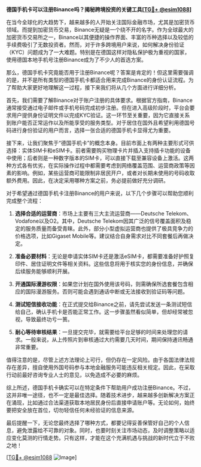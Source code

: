 **德国手机卡可以注册Binance吗？揭秘跨境投资的关键工具[[TG💪+ @esim1088](https://t.me/s/esim1088)]**

在当今全球化的大趋势下，越来越多的人开始关注国际金融市场，尤其是加密货币领域。而提到加密货币交易，Binance无疑是一个绕不开的名字。作为全球最大的加密货币交易所之一，Binance以其便捷的操作界面、丰富的币种选择以及较低的手续费吸引了无数投资者。然而，对于许多跨境用户来说，如何解决身份验证（KYC）问题成为了一大难题。特别是在德国这样对隐私保护极为重视的国家，使用德国本地手机号注册Binance成为了不少人的首选方案。

那么，德国手机卡究竟能否用于注册Binance呢？答案是肯定的！但这里需要强调的是，并不是所有类型的德国手机卡都适合用来完成Binance的身份认证流程。为了帮助大家更好地理解这一过程，接下来我们将从几个方面进行详细分析。

首先，我们需要了解Binance对于账户注册的具体要求。根据官方指南，Binance通常接受通过电子邮件或手机号码完成初步注册。但在进入高级阶段时，平台会要求用户提供身份证明文件以完成KYC验证。这一环节至关重要，因为它直接关系到账户能否正常运作以及所能享受的服务类型。对于居住在国外且希望利用德国号码进行身份验证的用户而言，选择一张合适的德国手机卡显得尤为重要。

接下来，让我们聚焦于“德国手机卡”的概念本身。目前市面上有两种主要形式可供选择：实体SIM卡和eSIM卡。前者需要购买物理卡片并插入支持插卡功能的设备中使用；后者则是一种数字版本的SIM卡，可以直接下载至兼容设备上激活。这两种方式各有优劣，在实际操作过程中都需要考虑到网络覆盖范围、运营商政策等因素的影响。例如，某些运营商可能限制非居民开户，或者对长期未使用的号码收取额外费用。因此，在决定采用哪种方案之前，务必提前做好充分调研。

对于希望通过德国手机卡注册Binance的用户来说，以下几个步骤可以帮助您顺利完成整个流程：

1. **选择合适的运营商**：市场上主要有三大主流运营商——Deutsche Telekom、Vodafone以及O2。其中，Deutsche Telekom因其广泛的信号覆盖面积及稳定的服务质量而备受青睐。此外，部分小型虚拟运营商也提供了极具竞争力的价格选项，比如Gigaset Mobile等。建议结合自身需求对比不同套餐后再做决定。
   
2. **准备必要材料**：无论是申请实体SIM卡还是激活eSIM卡，都需要准备好护照复印件、居住证明文件等相关资料。这些信息将用于核实您的身份信息，并确保后续服务能够顺利开展。

3. **开通国际漫游权限**：如果您计划在国外使用该号码，则需确保所选套餐包含相应的国际漫游服务。否则可能会遇到通话中断或无法接收到验证码等问题。

4. **测试短信接收功能**：在正式提交给Binance之前，请先尝试发送一条测试短信给自己，确认手机卡是否能正常工作。这一步骤虽然看似简单，但却经常被忽视，导致最终功亏一篑。

5. **耐心等待审核结果**：一旦提交完毕，就需要给平台足够的时间来处理您的请求。一般来说，从上传照片到审核通过大约需要几天时间，期间保持通讯畅通非常重要。

值得注意的是，尽管上述方法理论上可行，但仍存在一定风险。由于各国法律法规存在差异，擅自使用外国号码参与本地金融服务可能违反相关规定。因此，在采取行动前最好咨询专业人士的意见，以免造成不必要的麻烦。

综上所述，德国手机卡确实可以在特定条件下帮助用户成功注册Binance。不过，这并非唯一途径，也不一定是最佳选择。随着技术进步，越来越多创新解决方案正在涌现，比如通过合法渠道获取本地居民身份后直接申请账户等。无论如何，始终要把安全放在首位，切勿轻信任何未经验证的信息来源。

最后提醒一下，无论您最终选择了哪种方式，都要记得妥善保管好自己的个人信息，避免泄露给不可靠的对象。同时，也要时刻关注市场动态，及时调整策略以适应变化莫测的行情走势。只有这样，才能在这个充满机遇与挑战的新时代立于不败之地！

[[TG💪+ @esim1088](https://t.me/s/esim1088) ![Image](https://i.postimg.cc/4NQfJmqS/Snipaste-2025-05-13-00-14-12.png)]